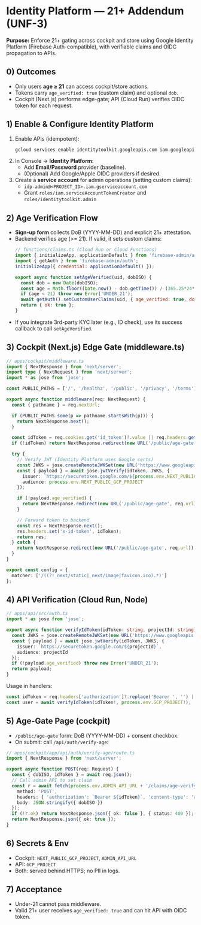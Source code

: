 
# Identity Platform — 21+ Addendum (UNF-3)
**Purpose:** Enforce 21+ gating across cockpit and store using Google Identity Platform (Firebase Auth-compatible), with verifiable claims and OIDC propagation to APIs.

## 0) Outcomes
- Only users **age ≥ 21** can access cockpit/store actions.
- Tokens carry `age_verified: true` (custom claim) and optional `dob`.
- Cockpit (Next.js) performs edge-gate; API (Cloud Run) verifies OIDC token for each request.

## 1) Enable & Configure Identity Platform
1. Enable APIs (idempotent):
   ```bash
   gcloud services enable identitytoolkit.googleapis.com iam.googleapis.com
   ```
2. In Console → **Identity Platform**:
   - Add **Email/Password** provider (baseline).
   - (Optional) Add Google/Apple OIDC providers if desired.
3. Create a **service account** for admin operations (setting custom claims):
   - `idp-admin@<PROJECT_ID>.iam.gserviceaccount.com`
   - Grant `roles/iam.serviceAccountTokenCreator` and `roles/identitytoolkit.admin`

## 2) Age Verification Flow
- **Sign-up form** collects DoB (YYYY-MM-DD) and explicit 21+ attestation.
- Backend verifies age (>= 21). If valid, it sets custom claims:
  ```js
  // functions/claims.ts (Cloud Run or Cloud Functions)
  import { initializeApp, applicationDefault } from 'firebase-admin/app';
  import { getAuth } from 'firebase-admin/auth';
  initializeApp({ credential: applicationDefault() });

  export async function setAgeVerified(uid, dobISO) {
    const dob = new Date(dobISO);
    const age = Math.floor((Date.now() - dob.getTime()) / (365.25*24*60*60*1000));
    if (age < 21) throw new Error('UNDER_21');
    await getAuth().setCustomUserClaims(uid, { age_verified: true, dob: dobISO });
    return { ok: true };
  }
  ```
- If you integrate 3rd-party KYC later (e.g., ID check), use its success callback to call `setAgeVerified`.

## 3) Cockpit (Next.js) Edge Gate (middleware.ts)
```ts
// apps/cockpit/middleware.ts
import { NextResponse } from 'next/server';
import type { NextRequest } from 'next/server';
import * as jose from 'jose';

const PUBLIC_PATHS = ['/', '/healthz', '/public', '/privacy', '/terms'];

export async function middleware(req: NextRequest) {
  const { pathname } = req.nextUrl;

  if (PUBLIC_PATHS.some(p => pathname.startsWith(p))) {
    return NextResponse.next();
  }

  const idToken = req.cookies.get('id_token')?.value || req.headers.get('authorization')?.replace('Bearer ', '');
  if (!idToken) return NextResponse.redirect(new URL('/public/age-gate', req.url));

  try {
    // Verify JWT (Identity Platform uses Google certs)
    const JWKS = jose.createRemoteJWKSet(new URL('https://www.googleapis.com/robot/v1/metadata/x509/securetoken@system.gserviceaccount.com'));
    const { payload } = await jose.jwtVerify(idToken, JWKS, {
      issuer: `https://securetoken.google.com/${process.env.NEXT_PUBLIC_GCP_PROJECT}`,
      audience: process.env.NEXT_PUBLIC_GCP_PROJECT
    });

    if (!payload.age_verified) {
      return NextResponse.redirect(new URL('/public/age-gate', req.url));
    }

    // Forward token to backend
    const res = NextResponse.next();
    res.headers.set('x-id-token', idToken);
    return res;
  } catch {
    return NextResponse.redirect(new URL('/public/age-gate', req.url));
  }
}

export const config = {
  matcher: ['/((?!_next/static|_next/image|favicon.ico).*)']
};
```

## 4) API Verification (Cloud Run, Node)
```ts
// apps/api/src/auth.ts
import * as jose from 'jose';

export async function verifyIdToken(idToken: string, projectId: string) {
  const JWKS = jose.createRemoteJWKSet(new URL('https://www.googleapis.com/robot/v1/metadata/x509/securetoken@system.gserviceaccount.com'));
  const { payload } = await jose.jwtVerify(idToken, JWKS, {
    issuer: `https://securetoken.google.com/${projectId}`,
    audience: projectId
  });
  if (!payload.age_verified) throw new Error('UNDER_21');
  return payload;
}
```

Usage in handlers:
```ts
const idToken = req.headers['authorization']?.replace('Bearer ', '') || req.headers['x-id-token'];
const user = await verifyIdToken(idToken!, process.env.GCP_PROJECT!);
```

## 5) Age-Gate Page (cockpit)
- `/public/age-gate` form: DoB (YYYY-MM-DD) + consent checkbox.
- On submit: call `/api/auth/verify-age`:
```ts
// apps/cockpit/app/api/auth/verify-age/route.ts
import { NextResponse } from 'next/server';

export async function POST(req: Request) {
  const { dobISO, idToken } = await req.json();
  // Call admin API to set claim
  const r = await fetch(process.env.ADMIN_API_URL + '/claims/age-verify', {
    method: 'POST',
    headers: { 'authorization': `Bearer ${idToken}`, 'content-type': 'application/json' },
    body: JSON.stringify({ dobISO })
  });
  if (!r.ok) return NextResponse.json({ ok: false }, { status: 400 });
  return NextResponse.json({ ok: true });
}
```

## 6) Secrets & Env
- Cockpit: `NEXT_PUBLIC_GCP_PROJECT`, `ADMIN_API_URL`
- API: `GCP_PROJECT`
- Both: served behind HTTPS; no PII in logs.

## 7) Acceptance
- Under-21 cannot pass middleware.
- Valid 21+ user receives `age_verified: true` and can hit API with OIDC token.

